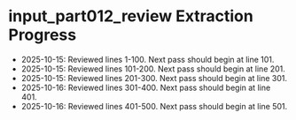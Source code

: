 # input_part012_review Extraction Progress

- 2025-10-15: Reviewed lines 1-100. Next pass should begin at line 101.
- 2025-10-15: Reviewed lines 101-200. Next pass should begin at line 201.
- 2025-10-15: Reviewed lines 201-300. Next pass should begin at line 301.
- 2025-10-16: Reviewed lines 301-400. Next pass should begin at line 401.
- 2025-10-16: Reviewed lines 401-500. Next pass should begin at line 501.
